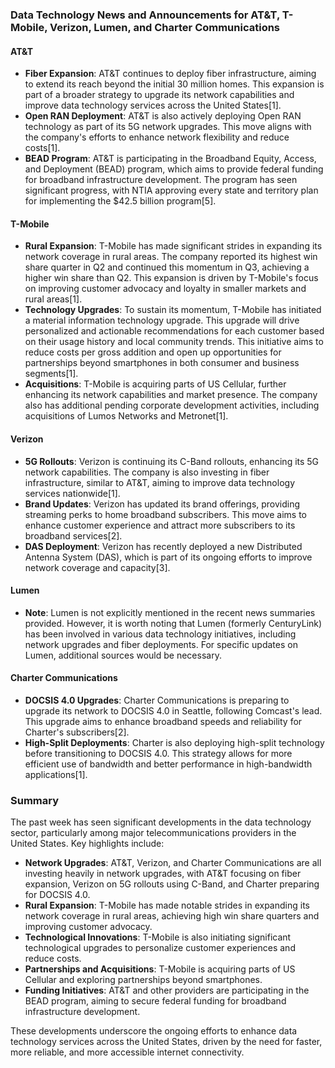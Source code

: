 ### Data Technology News and Announcements for AT&T, T-Mobile, Verizon, Lumen, and Charter Communications

#### AT&T
- **Fiber Expansion**: AT&T continues to deploy fiber infrastructure, aiming to extend its reach beyond the initial 30 million homes. This expansion is part of a broader strategy to upgrade its network capabilities and improve data technology services across the United States[1].
- **Open RAN Deployment**: AT&T is also actively deploying Open RAN technology as part of its 5G network upgrades. This move aligns with the company's efforts to enhance network flexibility and reduce costs[1].
- **BEAD Program**: AT&T is participating in the Broadband Equity, Access, and Deployment (BEAD) program, which aims to provide federal funding for broadband infrastructure development. The program has seen significant progress, with NTIA approving every state and territory plan for implementing the $42.5 billion program[5].

#### T-Mobile
- **Rural Expansion**: T-Mobile has made significant strides in expanding its network coverage in rural areas. The company reported its highest win share quarter in Q2 and continued this momentum in Q3, achieving a higher win share than Q2. This expansion is driven by T-Mobile's focus on improving customer advocacy and loyalty in smaller markets and rural areas[1].
- **Technology Upgrades**: To sustain its momentum, T-Mobile has initiated a material information technology upgrade. This upgrade will drive personalized and actionable recommendations for each customer based on their usage history and local community trends. This initiative aims to reduce costs per gross addition and open up opportunities for partnerships beyond smartphones in both consumer and business segments[1].
- **Acquisitions**: T-Mobile is acquiring parts of US Cellular, further enhancing its network capabilities and market presence. The company also has additional pending corporate development activities, including acquisitions of Lumos Networks and Metronet[1].

#### Verizon
- **5G Rollouts**: Verizon is continuing its C-Band rollouts, enhancing its 5G network capabilities. The company is also investing in fiber infrastructure, similar to AT&T, aiming to improve data technology services nationwide[1].
- **Brand Updates**: Verizon has updated its brand offerings, providing streaming perks to home broadband subscribers. This move aims to enhance customer experience and attract more subscribers to its broadband services[2].
- **DAS Deployment**: Verizon has recently deployed a new Distributed Antenna System (DAS), which is part of its ongoing efforts to improve network coverage and capacity[3].

#### Lumen
- **Note**: Lumen is not explicitly mentioned in the recent news summaries provided. However, it is worth noting that Lumen (formerly CenturyLink) has been involved in various data technology initiatives, including network upgrades and fiber deployments. For specific updates on Lumen, additional sources would be necessary.

#### Charter Communications
- **DOCSIS 4.0 Upgrades**: Charter Communications is preparing to upgrade its network to DOCSIS 4.0 in Seattle, following Comcast's lead. This upgrade aims to enhance broadband speeds and reliability for Charter's subscribers[2].
- **High-Split Deployments**: Charter is also deploying high-split technology before transitioning to DOCSIS 4.0. This strategy allows for more efficient use of bandwidth and better performance in high-bandwidth applications[1].

### Summary
The past week has seen significant developments in the data technology sector, particularly among major telecommunications providers in the United States. Key highlights include:

- **Network Upgrades**: AT&T, Verizon, and Charter Communications are all investing heavily in network upgrades, with AT&T focusing on fiber expansion, Verizon on 5G rollouts using C-Band, and Charter preparing for DOCSIS 4.0.
- **Rural Expansion**: T-Mobile has made notable strides in expanding its network coverage in rural areas, achieving high win share quarters and improving customer advocacy.
- **Technological Innovations**: T-Mobile is also initiating significant technological upgrades to personalize customer experiences and reduce costs.
- **Partnerships and Acquisitions**: T-Mobile is acquiring parts of US Cellular and exploring partnerships beyond smartphones.
- **Funding Initiatives**: AT&T and other providers are participating in the BEAD program, aiming to secure federal funding for broadband infrastructure development.

These developments underscore the ongoing efforts to enhance data technology services across the United States, driven by the need for faster, more reliable, and more accessible internet connectivity.